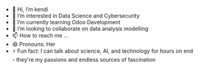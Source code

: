 - 👋 Hi, I’m kendi
- 👀 I’m interested in Data Science and Cybersecurity
- 🌱 I’m currently learning Odoo Development
- 💞️ I’m looking to collaborate on data analysis modelling 
- 📫 How to reach me ...
- 😄 Pronouns: Her
- ⚡ Fun fact:  I can talk about science, AI, and technology for hours on end - they're my passions and endless sources of fascination

<!---
callipso22/callipso22 is a ✨ special ✨ repository because its `README.md` (this file) appears on your GitHub profile.
You can click the Preview link to take a look at your changes.
--->
